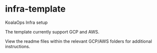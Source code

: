 # infra-template
KoalaOps Infra setup 

The template currently support GCP and AWS.

View the readme files within the relevant GCP/AWS folders for additional instructions. 